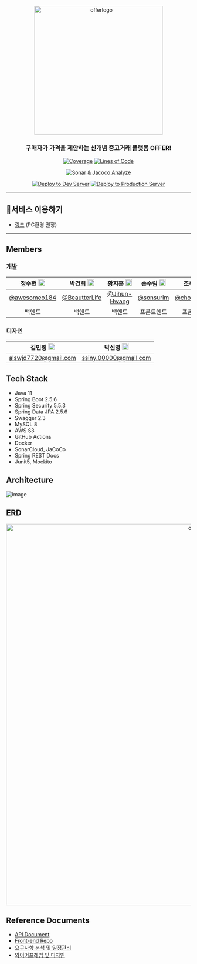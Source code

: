 <div align="center">

<img width="350" alt="offerlogo" src="https://user-images.githubusercontent.com/55920132/183325581-62bb901a-a13d-4aa4-a96c-5d99c49987b4.png">

### 구매자가 가격을 제안하는 신개념 중고거래 플랫폼 OFFER!
  
[![Coverage](https://sonarcloud.io/api/project_badges/measure?project=price-offer_offer-be&metric=coverage)](https://sonarcloud.io/summary/new_code?id=price-offer_offer-be)
[![Lines of Code](https://sonarcloud.io/api/project_badges/measure?project=price-offer_offer-be&metric=ncloc)](https://sonarcloud.io/summary/new_code?id=price-offer_offer-be)

[![Sonar & Jacoco Analyze](https://github.com/price-offer/offer-be/actions/workflows/ci-analyze.yml/badge.svg)](https://github.com/price-offer/offer-be/actions/workflows/ci-analyze.yml)

[![Deploy to Dev Server](https://github.com/price-offer/offer-be/actions/workflows/deploy-dev.yml/badge.svg)](https://github.com/price-offer/offer-be/actions/workflows/deploy-dev.yml)
[![Deploy to Production Server](https://github.com/price-offer/offer-be/actions/workflows/deploy-prod.yml/badge.svg)](https://github.com/price-offer/offer-be/actions/workflows/deploy-prod.yml)
</div>

---

## **💸서비스 이용하기**
- [링크](https://offerprice.vercel.app/) (PC환경 권장)

---

</div>
  
## Members

### 개발

 |정수현 <img src="https://user-images.githubusercontent.com/55920132/120939947-86a46380-c755-11eb-979e-d5441c0bb286.png"  width="18px;">  |박건희 <img src="https://user-images.githubusercontent.com/55920132/120939947-86a46380-c755-11eb-979e-d5441c0bb286.png"  width="18px;"> |황지훈 <img src="https://user-images.githubusercontent.com/55920132/120939947-86a46380-c755-11eb-979e-d5441c0bb286.png"  width="18px;"> |손수림 <img src="https://user-images.githubusercontent.com/55920132/146872476-32eec75f-6ae1-44d4-9ab9-e361064cf687.png"  width="18px;">  |조주영 <img src="https://user-images.githubusercontent.com/55920132/146872476-32eec75f-6ae1-44d4-9ab9-e361064cf687.png"  width="18px;"> |신효정 <img src="https://user-images.githubusercontent.com/55920132/146872476-32eec75f-6ae1-44d4-9ab9-e361064cf687.png"  width="18px;"> |
| :----: | :----: | :----: | :----: | :----: | :----: |
| [@awesomeo184](https://github.com/awesomeo184) | [@BeautterLife](https://github.com/BeautterLife) | [@Jihun-Hwang](https://github.com/Jihun-Hwang)  | [@sonsurim](https://github.com/sonsurim) | [@chojooyoung](https://github.com/chojooyoung) | [@Shinhyojeong](https://github.com/Shinhyojeong)  | 
| 백엔드 | 백엔드 | 백엔드 | 프론트엔드 | 프론트엔드 | 프론트엔드 |

### 디자인

| 김민정 <img src="https://user-images.githubusercontent.com/70738281/183294092-c11f5461-ecde-44a5-9965-c98aaa855230.png"  width="18px;"> | 박신영 <img src="https://user-images.githubusercontent.com/70738281/183294092-c11f5461-ecde-44a5-9965-c98aaa855230.png"  width="18px;"> |
| :-------------------------------------------------------------------------------------------------------------------------------------: | :-------------------------------------------------------------------------------------------------------------------------------------: |
|                                                              alswjd7720@gmail.com                                                               |                                                             ssiny.00000@gmail.com                                                              |




## Tech Stack

- Java 11
- Spring Boot 2.5.6
- Spring Security 5.5.3
- Spring Data JPA 2.5.6
- Swagger 2.3
- MySQL 8
- AWS S3
- GitHub Actions
- Docker
- SonarCloud, JaCoCo
- Spring REST Docs
- Junit5, Mockito

## Architecture


![image](https://user-images.githubusercontent.com/63030569/146950936-8048e151-61ea-41e2-892d-471835a6a730.png)


## ERD

<div align="center">

<img width="1037" alt="offer-erd" src="https://user-images.githubusercontent.com/55920132/186866660-a338c093-9eef-4aef-b2c3-0f1e37d15661.jpg">

</div>



## Reference Documents
- [API Document](https://github.com/price-offer/offer-be/wiki/API)
- [Front-end Repo](https://github.com/price-offer/offer-fe)
- [요구사항 분석 및 일정관리](https://www.notion.so/backend-devcourse/4-Price-Offer-1144520571434792b3ce34c74f721c5f)
- [와이어프레임 및 디자인](https://www.figma.com/file/PhqIqgC8ZJ1ovQTqLQuKKD/Price-Offer?node-id=2537%3A4446)
